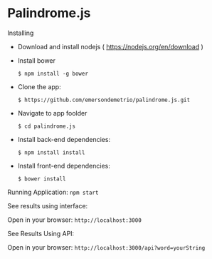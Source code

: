 # Palindrome.js

 Installing

- Download and install nodejs ( https://nodejs.org/en/download )
- Install bower

    ```$ npm install -g bower```

- Clone the app:

    ```$ https://github.com/emersondemetrio/palindrome.js.git```

- Navigate to app foolder

    ```$ cd palindrome.js```

- Install back-end dependencies:

    ```$ npm install install```

- Install front-end dependencies:

    ```$ bower install```

Running Application: ```npm start```

See results using interface:

Open in your browser: ```http://localhost:3000```

See Results Using API:

Open in your browser: ```http://localhost:3000/api?word=yourString```